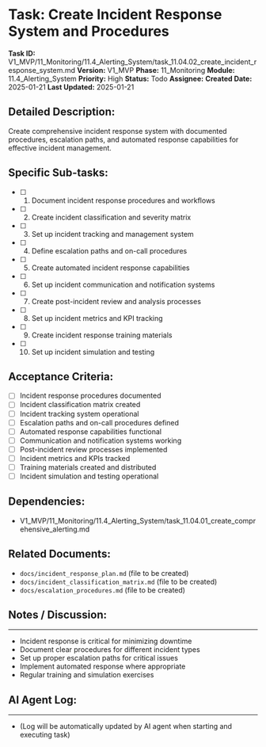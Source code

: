 # Task: Create Incident Response System and Procedures

**Task ID:** V1_MVP/11_Monitoring/11.4_Alerting_System/task_11.04.02_create_incident_response_system.md
**Version:** V1_MVP
**Phase:** 11_Monitoring
**Module:** 11.4_Alerting_System
**Priority:** High
**Status:** Todo
**Assignee:**
**Created Date:** 2025-01-21
**Last Updated:** 2025-01-21

## Detailed Description:
Create comprehensive incident response system with documented procedures, escalation paths, and automated response capabilities for effective incident management.

## Specific Sub-tasks:
- [ ] 1. Document incident response procedures and workflows
- [ ] 2. Create incident classification and severity matrix
- [ ] 3. Set up incident tracking and management system
- [ ] 4. Define escalation paths and on-call procedures
- [ ] 5. Create automated incident response capabilities
- [ ] 6. Set up incident communication and notification systems
- [ ] 7. Create post-incident review and analysis processes
- [ ] 8. Set up incident metrics and KPI tracking
- [ ] 9. Create incident response training materials
- [ ] 10. Set up incident simulation and testing

## Acceptance Criteria:
- [ ] Incident response procedures documented
- [ ] Incident classification matrix created
- [ ] Incident tracking system operational
- [ ] Escalation paths and on-call procedures defined
- [ ] Automated response capabilities functional
- [ ] Communication and notification systems working
- [ ] Post-incident review processes implemented
- [ ] Incident metrics and KPIs tracked
- [ ] Training materials created and distributed
- [ ] Incident simulation and testing operational

## Dependencies:
- V1_MVP/11_Monitoring/11.4_Alerting_System/task_11.04.01_create_comprehensive_alerting.md

## Related Documents:
- `docs/incident_response_plan.md` (file to be created)
- `docs/incident_classification_matrix.md` (file to be created)
- `docs/escalation_procedures.md` (file to be created)

## Notes / Discussion:
---
* Incident response is critical for minimizing downtime
* Document clear procedures for different incident types
* Set up proper escalation paths for critical issues
* Implement automated response where appropriate
* Regular training and simulation exercises

## AI Agent Log:
---
* (Log will be automatically updated by AI agent when starting and executing task)